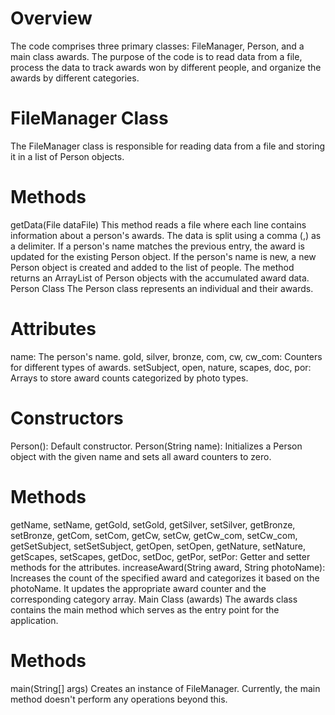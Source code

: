 # Overview
The code comprises three primary classes: FileManager, Person, and a main class awards. The purpose of the code is to read data from a file, process the data to track awards won by different people, and organize the awards by different categories.

# FileManager Class
The FileManager class is responsible for reading data from a file and storing it in a list of Person objects.

# Methods
getData(File dataFile)
This method reads a file where each line contains information about a person's awards.
The data is split using a comma (,) as a delimiter.
If a person's name matches the previous entry, the award is updated for the existing Person object.
If the person's name is new, a new Person object is created and added to the list of people.
The method returns an ArrayList of Person objects with the accumulated award data.
Person Class
The Person class represents an individual and their awards.

# Attributes
name: The person's name.
gold, silver, bronze, com, cw, cw_com: Counters for different types of awards.
setSubject, open, nature, scapes, doc, por: Arrays to store award counts categorized by photo types.
# Constructors
Person(): Default constructor.
Person(String name): Initializes a Person object with the given name and sets all award counters to zero.
# Methods
getName, setName, getGold, setGold, getSilver, setSilver, getBronze, setBronze, getCom, setCom, getCw, setCw, getCw_com, setCw_com, getSetSubject, setSetSubject, getOpen, setOpen, getNature, setNature, getScapes, setScapes, getDoc, setDoc, getPor, setPor: Getter and setter methods for the attributes.
increaseAward(String award, String photoName): Increases the count of the specified award and categorizes it based on the photoName. It updates the appropriate award counter and the corresponding category array.
Main Class (awards)
The awards class contains the main method which serves as the entry point for the application.

# Methods
main(String[] args)
Creates an instance of FileManager.
Currently, the main method doesn't perform any operations beyond this.
